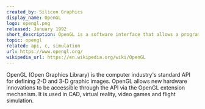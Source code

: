 ```yaml
---
created_by: Silicon Graphics
display_name: OpenGL
logo: opengl.png
released: January 1992
short_description: OpenGL is a software interface that allows a programmer to communicate with graphics hardware.
topic: opengl
related: api, c, simulation
url: https://www.opengl.org/
wikipedia_url: https://en.wikipedia.org/wiki/OpenGL
---
```

OpenGL (Open Graphics Library) is the computer industry's standard API for defining 2-D and 3-D graphic images. OpenGL allows new hardware innovations to be accessible through the API via the OpenGL extension mechanism. It is used in CAD, virtual reality, video games and flight simulation.
